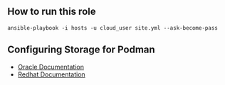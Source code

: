 ## How to run this role
`ansible-playbook -i hosts -u cloud_user site.yml --ask-become-pass`

## Configuring Storage for Podman
- [Oracle Documentation](https://docs.oracle.com/en/operating-systems/oracle-linux/podman/podman-ConfiguringStorageforPodman.html#configuring-podman-storage)
- [Redhat Documentation](https://docs.podman.io/en/latest/markdown/podman.1.html)
